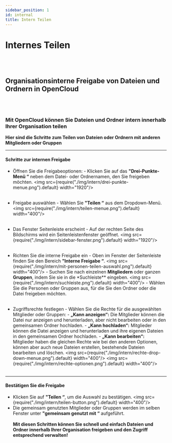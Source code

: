 ```yaml
---
sidebar_position: 1
id: internal
title: Intern Teilen
---
```


# Internes Teilen

<br/><br/>

## Organisationsinterne Freigabe von Dateien und Ordnern in OpenCloud

<br/><br/>

### Mit OpenCloud können Sie Dateien und Ordner intern innerhalb Ihrer Organisation teilen

**Hier sind die Schritte zum Teilen von Dateien oder Ordnern mit anderen Mitgliedern oder Gruppen**

---

#### Schritte zur internen Freigabe

- Öffnen Sie die Freigabeoptionen: - Klicken Sie auf das **"Drei-Punkte-Menü “** neben dem Datei- oder Ordnernamen, den Sie freigeben möchten.
  <img src={require("./img/intern/drei-punkte-menue.png").default} width="1920"/>
  <br/><br/>

- Freigabe auswählen - Wählen Sie **"Teilen “** aus dem Dropdown-Menü.
  <img src={require("./img/intern/teilen-menue.png").default} width="400"/>
  <br/><br/>

- Das Fenster Seitenleiste erscheint - Auf der rechten Seite des Bildschirms wird ein Seitenleistenfenster geöffnet.
  <img src={require("./img/intern/sidebar-fenster.png").default} width="1920"/>
  <br/><br/>

- Richten Sie die interne Freigabe ein - Oben im Fenster der Seitenleiste finden Sie den Bereich **"Interne Freigabe “**.
  <img src={require("./img/intern/mit-personen-teilen-auswahl.png").default} width="400"/> - Suchen Sie nach einzelnen **Mitgliedern** oder ganzen **Gruppen**, indem Sie sie in die \*Suchleiste\*\* eingeben.
  <img src={require("./img/intern/suchleiste.png").default} width="400"/> - Wählen Sie die Personen oder Gruppen aus, für die Sie den Ordner oder die Datei freigeben möchten.
  <br/><br/>

- Zugriffsrechte festlegen - Wählen Sie die Rechte für die ausgewählten Mitglieder oder Gruppen: - **„Kann anzeigen“:** Die Mitglieder können die Datei nur anzeigen und herunterladen, aber nicht bearbeiten oder in den gemeinsamen Ordner hochladen. - **„Kann hochladen“:** Mitglieder können die Datei anzeigen und herunterladen und ihre eigenen Dateien in den gemeinsamen Ordner hochladen. - **„Kann bearbeiten“:** Mitglieder haben die gleichen Rechte wie bei den anderen Optionen, können aber auch neue Dateien erstellen, bestehende Dateien bearbeiten und löschen.
  <img src={require("./img/intern/rechte-drop-down-menue.png").default} width="400"/>
  <img src={require("./img/intern/rechte-optionen.png").default} width="400"/>
  <br/><br/>

---

#### Bestätigen Sie die Freigabe

- Klicken Sie auf **"Teilen “**, um die Auswahl zu bestätigen.
  <img src={require("./img/intern/teilen-button.png").default} width="400"/>
- Die gemeinsam genutzten Mitglieder oder Gruppen werden im selben Fenster unter **"gemeinsam genutzt mit “** aufgeführt.
  <br/><br/>
  **Mit diesen Schritten können Sie schnell und einfach Dateien und Ordner innerhalb Ihrer Organisation freigeben und den Zugriff entsprechend verwalten!**
